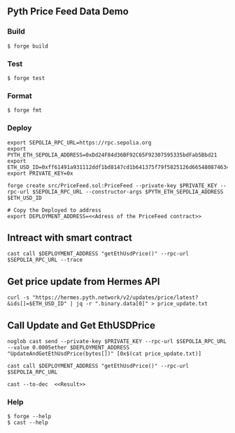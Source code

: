 ## Pyth Price Feed Data Demo

### Build

```shell
$ forge build
```

### Test

```shell
$ forge test
```

### Format

```shell
$ forge fmt
```

### Deploy
```shell
export SEPOLIA_RPC_URL=https://rpc.sepolia.org
export PYTH_ETH_SEPOLIA_ADDRESS=0xDd24F84d36BF92C65F92307595335bdFab5Bbd21
export ETH_USD_ID=0xff61491a931112ddf1bd8147cd1b641375f79f5825126d665480874634fd0ace
export PRIVATE_KEY=0x

forge create src/PriceFeed.sol:PriceFeed --private-key $PRIVATE_KEY --rpc-url $SEPOLIA_RPC_URL --constructor-args $PYTH_ETH_SEPOLIA_ADDRESS $ETH_USD_ID

# Copy the Deployed to address
export DEPLOYMENT_ADDRESS=<<Adress of the PriceFeed contract>>
```

## Intreact with smart contract

```shell
cast call $DEPLOYMENT_ADDRESS "getEthUsdPrice()" --rpc-url $SEPOLIA_RPC_URL --trace
```

## Get price update from Hermes API
```shell
curl -s "https://hermes.pyth.network/v2/updates/price/latest?&ids[]=$ETH_USD_ID" | jq -r ".binary.data[0]" > price_update.txt
```

## Call Update and Get EthUSDPrice
```shell
noglob cast send --private-key $PRIVATE_KEY --rpc-url $SEPOLIA_RPC_URL --value 0.0005ether $DEPLOYMENT_ADDRESS "UpdateAndGetEthUsdPrice(bytes[])" [0x$(cat price_update.txt)] 

cast call $DEPLOYMENT_ADDRESS "getEthUsdPrice()" --rpc-url $SEPOLIA_RPC_URL

cast --to-dec  <<Result>>
```

### Help

```shell
$ forge --help
$ cast --help
```